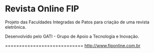Revista Online FIP
=================

Projeto das Faculdades Integradas de Patos para criação de uma revista eletrônica.

Desenvolvido pelo GATI - Grupo de Apoio a Tecnologia e Inovação.

============================
http://www.fiponline.com.br

